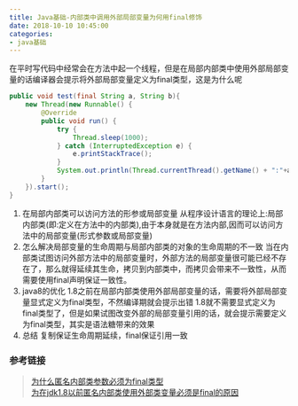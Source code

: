 ```yaml
---
title: Java基础-内部类中调用外部局部变量为何用final修饰
date: 2018-10-10 10:45:00
categories: 
- java基础
---
```

在平时写代码中经常会在方法中起一个线程，但是在局部内部类中使用外部局部变量的话编译器会提示将外部局部变量定义为final类型，这是为什么呢
```java
public void test(final String a, String b){
    new Thread(new Runnable() {
        @Override
        public void run() {
            try {
                Thread.sleep(1000);
            } catch (InterruptedException e) {
                e.printStackTrace();
            }
            System.out.println(Thread.currentThread().getName() + ":"+a);
    	}
	}).start();
}
```
<!--more-->

1. 在局部内部类可以访问方法的形参或局部变量
从程序设计语言的理论上:局部内部类(即:定义在方法中的内部类),由于本身就是在方法内部,因而可以访问方法中的局部变量(形式参数或局部变量)
2. 怎么解决局部变量的生命周期与局部内部类的对象的生命周期的不一致
当在内部类试图访问外部方法中的局部变量时，外部方法的局部变量很可能已经不存在了，那么就得延续其生命，拷贝到内部类中，而拷贝会带来不一致性，从而需要使用final声明保证一致性。
3. java8的优化
1.8之前在局部内部类使用外部局部变量的话，需要将外部局部变量显式定义为final类型，不然编译期就会提示出错
1.8就不需要显式定义为final类型了，但是如果试图改变外部的局部变量引用的话，就会提示需要定义为final类型，其实是语法糖带来的效果
4. 总结
复制保证生命周期延续，final保证引用一致

### 参考链接
> [为什么匿名内部类参数必须为final类型](http://feiyeguohai.iteye.com/blog/1500108)  
> [为在jdk1.8以前匿名内部类使用外部类变量必须是final的原因](https://www.jianshu.com/p/d70f9832d66b)
